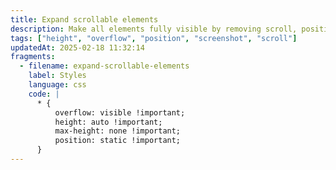 ```yaml
---
title: Expand scrollable elements
description: Make all elements fully visible by removing scroll, position and height limits for screenshots.
tags: ["height", "overflow", "position", "screenshot", "scroll"]
updatedAt: 2025-02-18 11:32:14
fragments:
  - filename: expand-scrollable-elements
    label: Styles
    language: css
    code: |
      * {
          overflow: visible !important;
          height: auto !important;
          max-height: none !important;
          position: static !important;
      }
---
```

